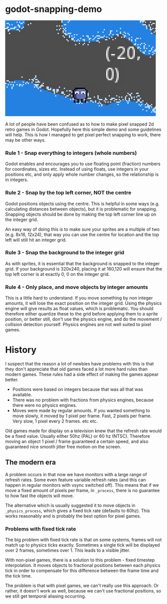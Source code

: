 # godot-snapping-demo

![Snapping Demo Pic](snapping_demo.png)

A lot of people have been confused as to how to make pixel snapped 2d retro games in Godot. Hopefully here this simple demo and some guidelines will help. This is how I managed to get pixel perfect snapping to work, there may be other ways.

### Rule 1 - Snap everything to integers (whole numbers)
Godot enables and encourages you to use floating point (fraction) numbers for coordinates, sizes etc. Instead of using floats, use integers in your positions etc, and only apply whole number changes, so the relationship is in integers.

### Rule 2 - Snap by the top left corner, NOT the centre
Godot positions objects using the centre. This is helpful in some ways (e.g. calculating distances between objects), but it is problematic for snapping. Snapping objects should be done by making the top left corner line up on the integer grid.

An easy way of doing this is to make sure your sprites are a multiple of two (e.g. 8x16, 12x24), that way you can use the centre for location and the top left will still hit an integer grid.

### Rule 3 - Snap the background to the integer grid
As with sprites, it is essential that the background is snapped to the integer grid. If your background is 320x240, placing it at 160,120 will ensure that the top left corner is at exactly 0, 0 on the integer grid.

### Rule 4 - Only place, and move objects by integer amounts
This is a little hard to understand. If you move something by non integer amounts, it will lose the exact position on the integer grid. Using the physics engine will give results as float values, which is problematic. You should therefore either quantize these to the grid before applying them to a sprite position, or better still, don't use the physics engine, and do the movement / collision detection yourself. Physics engines are not well suited to pixel games.

# History
I suspect that the reason a lot of newbies have problems with this is that they don't appreciate that old games faced a lot more hard rules than modern games. These rules had a side effect of making the games appear better.

* Positions were based on integers because that was all that was available.
* There was no problem with fractions from physics engines, because there were no physics engines.
* Moves were made by regular amounts. If you wanted something to move slowly, it moved by 1 pixel per frame. Fast, 2 pixels per frame. Very slow, 1 pixel every 2 frames. etc etc.

Old games made for display on a television knew that the refresh rate would be a fixed value. Usually either 50hz (PAL) or 60 hz (NTSC). Therefore moving an object 1 pixel / frame guaranteed a certain speed, and also guaranteed nice smooth jitter free motion on the screen.

## The modern era
A problem occurs in that now we have monitors with a large range of refresh rates. Some even feature variable refresh rates (and this can happen in regular monitors with vsync switched off). This means that if we move a fixed amount of pixels per frame, in `_process`, there is no guarantee to how fast the objects will move.

The alternative which is usually suggested it to move objects in `_physics_process`, which gives a fixed tick rate (defaults to 60hz). This works reasonably and is probably the best option for pixel games.

### Problems with fixed tick rate
The big problem with fixed tick rate is that on some systems, frames will not match up to physics ticks exactly. Sometimes a single tick will be displayed over 2 frames, sometimes over 1. This leads to a visible jitter.

With non-pixel games, there is a solution to this problem - fixed timestep interpolation. It moves objects to fractional positions between each physics tick in order to compensate for this difference between the frame time and the tick time.

The problem is that with pixel games, we can't really use this approach. Or rather, it doesn't work as well, because we can't use fractional positions, so we still get temporal aliasing occurring.
